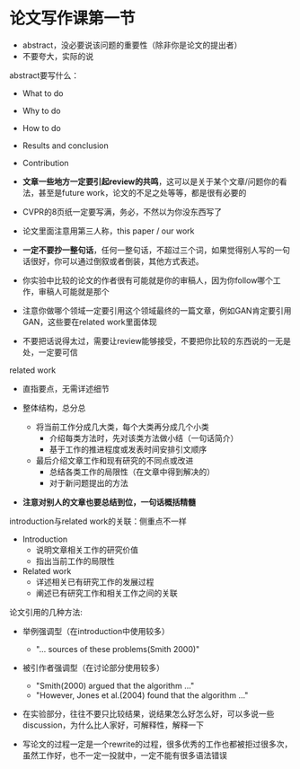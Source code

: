 # 论文写作课第一节

- abstract，没必要说该问题的重要性（除非你是论文的提出者）
- 不要夸大，实际的说

abstract要写什么：
- What to do
- Why to do
- How to do
- Results and conclusion
- Contribution

- **文章一些地方一定要引起review的共鸣**，这可以是关于某个文章/问题你的看法，甚至是future work，论文的不足之处等等，都是很有必要的
- CVPR的8页纸一定要写满，务必，不然以为你没东西写了
- 论文里面注意用第三人称，this paper / our work

- **一定不要抄一整句话**，任何一整句话，不超过三个词，如果觉得别人写的一句话很好，你可以通过倒叙或者倒装，其他方式表述。
- 你实验中比较的论文的作者很有可能就是你的审稿人，因为你follow哪个工作，审稿人可能就是那个
- 注意你做哪个领域一定要引用这个领域最终的一篇文章，例如GAN肯定要引用GAN，这些要在related work里面体现

- 不要把话说得太过，需要让review能够接受，不要把你比较的东西说的一无是处，一定要可信

related work
- 直指要点，无需详述细节
- 整体结构，总分总
  - 将当前工作分成几大类，每个大类再分成几个小类
    - 介绍每类方法时，先对该类方法做小结（一句话简介）
    - 基于工作的推进程度或发表时间安排引文顺序
  - 最后介绍文章工作和现有研究的不同点或改进
    - 总结各类工作的局限性（在文章中得到解决的）
    - 对于新问题提出的方法

- **注意对别人的文章也要总结到位，一句话概括精髓**

introduction与related work的关联：侧重点不一样
- Introduction
  - 说明文章相关工作的研究价值
  - 指出当前工作的局限性
- Related work
  - 详述相关已有研究工作的发展过程
  - 阐述已有研究工作和相关工作之间的关联

论文引用的几种方法:
- 举例强调型（在introduction中使用较多）
  - "... sources of these problems(Smith 2000)"
- 被引作者强调型（在讨论部分使用较多）
  - "Smith(2000) argued that the algorithm ..."
  - "However, Jones et al.(2004) found that the algorithm ..."

- 在实验部分，往往不要只比较结果，说结果怎么好怎么好，可以多说一些discussion，为什么比人家好，可解释性，解释一下
- 写论文的过程一定是一个rewrite的过程，很多优秀的工作也都被拒过很多次，虽然工作好，也不一定一投就中，一定不能有很多语法错误

